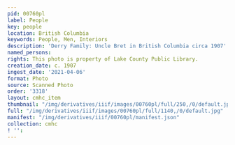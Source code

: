 ```yaml
---
pid: 00760pl
label: People
key: people
location: British Columbia
keywords: People, Men, Interiors
description: 'Derry Family: Uncle Bret in British Columbia circa 1907'
named_persons: 
rights: This photo is property of Lake County Public Library.
creation_date: c. 1907
ingest_date: '2021-04-06'
format: Photo
source: Scanned Photo
order: '3318'
layout: cmhc_item
thumbnail: "/img/derivatives/iiif/images/00760pl/full/250,/0/default.jpg"
full: "/img/derivatives/iiif/images/00760pl/full/1140,/0/default.jpg"
manifest: "/img/derivatives/iiif/00760pl/manifest.json"
collection: cmhc
! '': 
---
```

